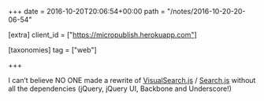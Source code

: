+++
date = 2016-10-20T20:06:54+00:00
path = "/notes/2016-10-20-20-06-54"

[extra]
client_id = ["https://micropublish.herokuapp.com"]

[taxonomies]
tag = ["web"]

+++

<p>I can’t believe NO ONE made a rewrite of <a href="http://documentcloud.github.io/visualsearch/">VisualSearch.js</a> / <a href="https://rawgit.com/hirokiosame/search.js/master/index.html">Search.js</a> without all the dependencies (jQuery, jQuery UI, Backbone and Underscore!)</p>